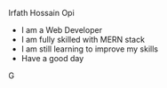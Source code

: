 
Irfath Hossain Opi

- I am a Web Developer 
- I am fully skilled with MERN stack
- I am still learning to improve my skills
- Have a good day


G
